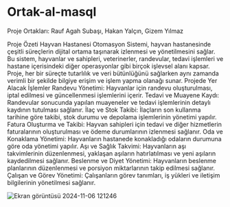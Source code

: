 # Ortak-al-masql

Proje Ortakları:
Rauf Agah Subaşı,
Hakan Yalçın,
Gizem Yılmaz

Proje Özeti
Hayvan Hastanesi Otomasyon Sistemi, hayvan hastanesinde çeşitli süreçlerin dijital ortama taşınarak izlenmesi ve yönetilmesini sağlar. Bu sistem, hayvanlar ve sahipleri, veterinerler, randevular, tedavi işlemleri ve hastane içerisindeki diğer operasyonlar gibi birçok işlevsel alanı kapsar. Proje, her bir süreçte tutarlılık ve veri bütünlüğünü sağlarken aynı zamanda verimli bir şekilde bilgiye erişim ve işlem yapma olanağı sunar.
Projede Yer Alacak İşlemler
Randevu Yönetimi: Hayvanlar için randevu oluşturulması, iptal edilmesi ve güncellenmesi işlemlerini içerir.
Tedavi ve Muayene Kaydı: Randevular sonucunda yapılan muayeneler ve tedavi işlemlerinin detaylı kaydının tutulması sağlanır.
İlaç ve Stok Takibi: İlaçların son kullanma tarihine göre takibi, stok durumu ve depolama işlemlerinin yönetimi yapılır.
Fatura Oluşturma ve Takibi: Hayvan sahipleri için tedavi ve diğer hizmetlerin faturalarının oluşturulması ve ödeme durumlarının izlenmesi sağlanır.
Oda ve Konaklama Yönetimi: Hayvanların hastanede konakladığı odaların durumuna göre oda yönetimi yapılır.
Aşı ve Sağlık Takvimi: Hayvanların aşı takvimlerinin düzenlenmesi, yaklaşan aşıların hatırlatılması ve yeni aşıların kaydedilmesi sağlanır.
Beslenme ve Diyet Yönetimi: Hayvanların beslenme planlarının düzenlenmesi ve porsiyon miktarlarının takip edilmesi sağlanır.
Çalışan ve Görev Yönetimi: Çalışanların görev tanımları, iş yükleri ve iletişim bilgilerinin yönetilmesi sağlanır.

![Ekran görüntüsü 2024-11-06 121246](https://github.com/user-attachments/assets/a41b2bca-6935-483a-aacd-14b754e13854)

